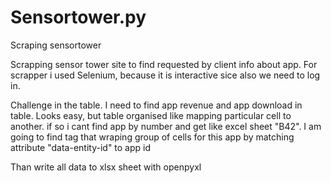 # Sensortower.py
Scraping sensortower

Scrapping sensor tower site to find requested by client info about app. For scrapper i used Selenium, because it is interactive sice also we need to log in.

Challenge in the table. 
 I need to find app revenue and app download in table. Looks easy, but table organised like mapping particular cell to another. 
if so i cant find app by number and get like excel sheet "B42".
 I am going to find tag that wraping group of cells for this app by matching attribute "data-entity-id" to app id 
 
 Than write all data to xlsx sheet with openpyxl
 
